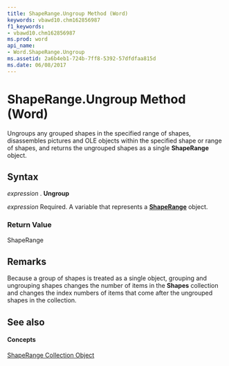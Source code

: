 ```yaml
---
title: ShapeRange.Ungroup Method (Word)
keywords: vbawd10.chm162856987
f1_keywords:
- vbawd10.chm162856987
ms.prod: word
api_name:
- Word.ShapeRange.Ungroup
ms.assetid: 2a6b4eb1-724b-7ff8-5392-57dfdfaa815d
ms.date: 06/08/2017
---
```



# ShapeRange.Ungroup Method (Word)

Ungroups any grouped shapes in the specified range of shapes, disassembles pictures and OLE objects within the specified shape or range of shapes, and returns the ungrouped shapes as a single **ShapeRange** object.


## Syntax

 _expression_ . **Ungroup**

 _expression_ Required. A variable that represents a **[ShapeRange](shaperange-object-word.md)** object.


### Return Value

ShapeRange


## Remarks

Because a group of shapes is treated as a single object, grouping and ungrouping shapes changes the number of items in the **Shapes** collection and changes the index numbers of items that come after the ungrouped shapes in the collection.


## See also


#### Concepts


[ShapeRange Collection Object](shaperange-object-word.md)

